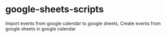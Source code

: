 # google-sheets-scripts
Import events from google calendar to google sheets, Create events from google sheets in google calendar
